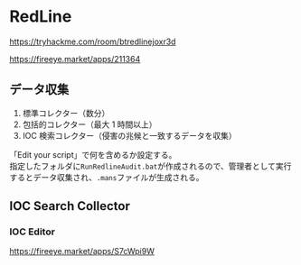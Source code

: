 # RedLine

https://tryhackme.com/room/btredlinejoxr3d

https://fireeye.market/apps/211364

## データ収集

1. 標準コレクター（数分）
1. 包括的コレクター（最大 1 時間以上）
1. IOC 検索コレクター（侵害の兆候と一致するデータを収集）

「Edit your script」で何を含めるか設定する。  
指定したフォルダに`RunRedlineAudit.bat`が作成されるので、管理者として実行するとデータ収集され、`.mans`ファイルが生成される。

## IOC Search Collector

### IOC Editor

https://fireeye.market/apps/S7cWpi9W

